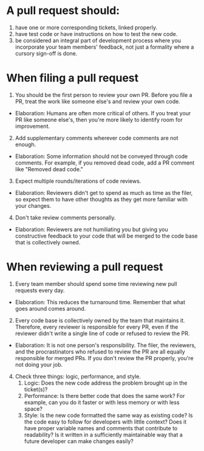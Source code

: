 # A pull request should:
1. have one or more corresponding tickets, linked properly.
2. have test code or have instructions on how to test the new code.
3. be considered an integral part of development process where you incorporate your team members' feedback, not just a formality where a cursory sign-off is done.

# When filing a pull request
1. You should be the first person to review your own PR. Before you file a PR, treat the work like someone else's and review your own code.
* Elaboration: Humans are often more critical of others. If you treat your PR like someone else's, then you're more likely to identify room for improvement.
2. Add supplementary comments wherever code comments are not enough.
* Elaboration: Some information should not be conveyed through code comments. For example, if you removed dead code, add a PR comment like "Removed dead code."
3. Expect multiple rounds/iterations of code reviews.
* Elaboration: Reviewers didn't get to spend as much as time as the filer, so expect them to have other thoughts as they get more familiar with your changes.
4. Don't take review comments personally. 
* Elaboration: Reviewers are not humiliating you but giving you constructive feedback to your code that will be merged to the code base that is collectively owned.

# When reviewing a pull request
1. Every team member should spend some time reviewing new pull requests every day.
* Elaboration: This reduces the turnaround time. Remember that what goes around comes around.
2. Every code base is collectively owned by the team that maintains it. Therefore, every reviewer is responsible for every PR, even if the reviewer didn't write a single line of code or refused to review the PR.
* Elaboration: It is not one person's responsibility. The filer, the reviewers, and the procrastinators who refused to review the PR are all equally responsible for merged PRs. If you don't review the PR properly, you're not doing your job.
4. Check three things: logic, performance, and style.
   1. Logic: Does the new code address the problem brought up in the ticket(s)?
   2. Performance: Is there better code that does the same work? For example, can you do it faster or with less memory or with less space?
   3. Style: Is the new code formatted the same way as existing code? Is the code easy to follow for developers with little context? Does it have proper variable names and comments that contribute to readability? Is it written in a sufficiently maintainable way that a future developer can make changes easily?
